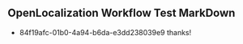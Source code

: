 ## OpenLocalization Workflow Test MarkDown
* 84f19afc-01b0-4a94-b6da-e3dd238039e9 thanks!

<!--HONumber=Jul16_HO4-->


